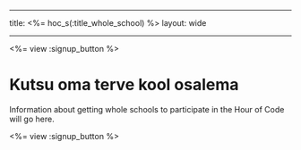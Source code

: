 * * *

title: <%= hoc_s(:title_whole_school) %> layout: wide

* * *

<%= view :signup_button %>

# Kutsu oma terve kool osalema

Information about getting whole schools to participate in the Hour of Code will go here.

<%= view :signup_button %>